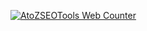 [![AtoZSEOTools Web Counter](https://www.coolseotools.com/website-visitor-counter/count/&style=style12&show=u&num=6&uid=xM "Web Counter")](https://www.coolseotools.com/website-visitor-counter "Web Counter")
